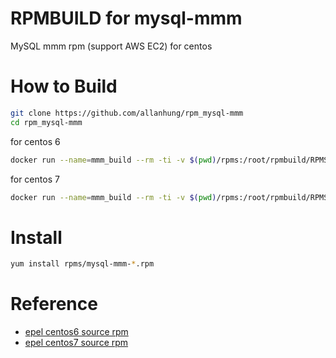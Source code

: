 RPMBUILD for mysql-mmm
=========================

MySQL mmm rpm (support AWS EC2) for centos

How to Build
=========
```sh
git clone https://github.com/allanhung/rpm_mysql-mmm
cd rpm_mysql-mmm
```

for centos 6
```sh
docker run --name=mmm_build --rm -ti -v $(pwd)/rpms:/root/rpmbuild/RPMS/x86_64 -v $(pwd)/rpms:/root/rpmbuild/RPMS/noarch -v $(pwd)/scripts:/usr/local/src/build centos:6 /bin/bash -c "/usr/local/src/build/centos6/build_mmm.sh"
```

for centos 7
```sh
docker run --name=mmm_build --rm -ti -v $(pwd)/rpms:/root/rpmbuild/RPMS/x86_64 -v $(pwd)/rpms:/root/rpmbuild/RPMS/noarch -v $(pwd)/scripts:/usr/local/src/build centos:6 /bin/bash -c "/usr/local/src/build/centos6/build_mmm.sh"
```

# Install
```sh
yum install rpms/mysql-mmm-*.rpm
```

# Reference #

  * [epel centos6 source rpm](http://rpmfind.net/linux/epel/6/SRPMS)
  * [epel centos7 source rpm](http://rpmfind.net/linux/epel/7/SRPMS)

